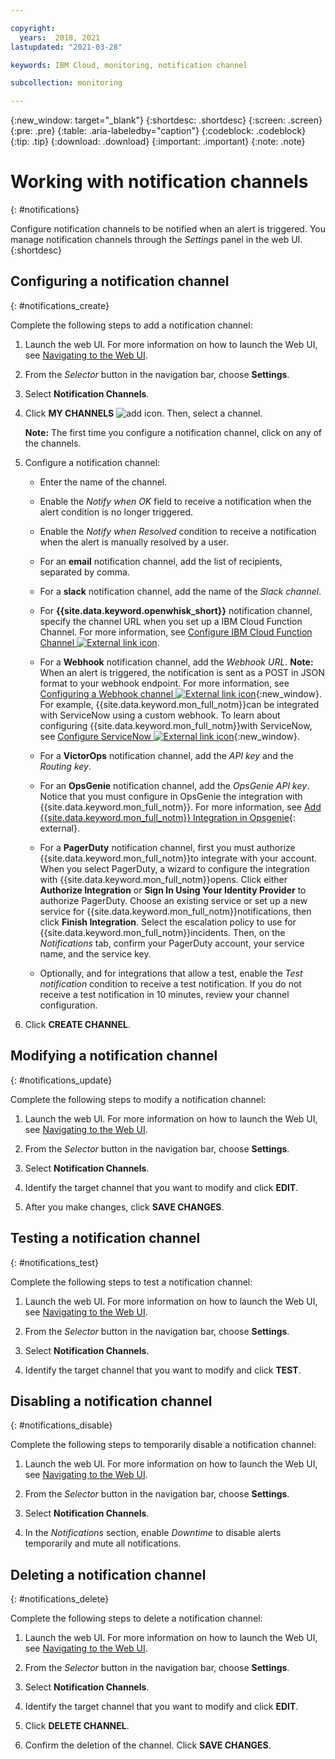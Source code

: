 ```yaml
---

copyright:
  years:  2018, 2021
lastupdated: "2021-03-28"

keywords: IBM Cloud, monitoring, notification channel

subcollection: monitoring

---
```


{:new_window: target="_blank"}
{:shortdesc: .shortdesc}
{:screen: .screen}
{:pre: .pre}
{:table: .aria-labeledby="caption"}
{:codeblock: .codeblock}
{:tip: .tip}
{:download: .download}
{:important: .important}
{:note: .note}


# Working with notification channels
{: #notifications}

Configure notification channels to be notified when an alert is triggered. You manage notification channels through the *Settings* panel in the web UI.
{:shortdesc}
 

## Configuring a notification channel
{: #notifications_create}

Complete the following steps to add a notification channel:

1. Launch the web UI. For more information on how to launch the Web UI, see [Navigating to the Web UI](/docs/monitoring?topic=monitoring-launch#launch). 
    
2. From the *Selector* button in the navigation bar, choose **Settings**.

3. Select **Notification Channels**.

4. Click **MY CHANNELS** ![add icon](../images/add.png). Then, select a channel.

    **Note:** The first time you configure a notification channel, click on any of the channels.

5. Configure a notification channel:

    * Enter the name of the channel.

    * Enable the *Notify when OK* field to receive a notification when the alert condition is no longer triggered.

    * Enable the *Notify when Resolved* condition to receive a notification when the alert is manually resolved by a user.

    * For an **email** notification channel, add the list of recipients, separated by comma.

    * For a **slack** notification channel, add the name of the *Slack channel*.
    
    * For **{{site.data.keyword.openwhisk_short}}** notification channel, specify the channel URL when you set up a IBM Cloud Function Channel. For more information, see [Configure IBM Cloud Function Channel ![External link icon](../../icons/launch-glyph.svg "External link icon")](https://docs.sysdig.com/en/configure-ibm-cloud-functions-channel.html).

    * For a **Webhook** notification channel, add the *Webhook URL*. **Note:** When an alert is triggered, the notification is sent as a POST in JSON format to your webhook endpoint. For more information, see [Configuring a Webhook channel ![External link icon](../../icons/launch-glyph.svg "External link icon")](https://docs.sysdig.com/en/configure-a-webhook-channel.html){:new_window}. For example, {{site.data.keyword.mon_full_notm}}can be integrated with ServiceNow using a custom webhook. To learn about configuring {{site.data.keyword.mon_full_notm}}with ServiceNow, see [Configure ServiceNow ![External link icon](../../icons/launch-glyph.svg "External link icon")](https://docs.sysdig.com/en/configure-servicenow.html){:new_window}.

    * For a **VictorOps** notification channel, add the *API key* and the *Routing key*.

    * For an **OpsGenie** notification channel, add the *OpsGenie API key*. Notice that you must configure in OpsGenie the integration with {{site.data.keyword.mon_full_notm}}. For more information, see [Add {{site.data.keyword.mon_full_notm}} Integration in Opsgenie](https://docs.opsgenie.com/v1.0/docs/sysdig-cloud-integration){: external}.

    * For a **PagerDuty** notification channel, first you must authorize {{site.data.keyword.mon_full_notm}}to integrate with your account. When you select PagerDuty, a wizard to configure the integration with {{site.data.keyword.mon_full_notm}}opens. Click either **Authorize Integration** or **Sign In Using Your Identity Provider** to authorize PagerDuty. Choose an existing service or set up a new service for {{site.data.keyword.mon_full_notm}}notifications, then click **Finish Integration**. Select the escalation policy to use for {{site.data.keyword.mon_full_notm}}incidents. Then, on the *Notifications* tab, confirm your PagerDuty account, your service name, and the service key. 

    * Optionally, and for integrations that allow a test, enable the *Test notification* condition to receive a test notification. If you do not receive a test notification in 10 minutes, review your channel configuration. 

6. Click **CREATE CHANNEL**. 



## Modifying a notification channel
{: #notifications_update}

Complete the following steps to modify a notification channel:

1. Launch the web UI. For more information on how to launch the Web UI, see [Navigating to the Web UI](/docs/monitoring?topic=monitoring-launch#launch). 
    
2. From the *Selector* button in the navigation bar, choose **Settings**.

3. Select **Notification Channels**.

4. Identify the target channel that you want to modify and click **EDIT**.

5. After you make changes, click **SAVE CHANGES**.



## Testing a notification channel
{: #notifications_test}

Complete the following steps to test a notification channel:

1. Launch the web UI. For more information on how to launch the Web UI, see [Navigating to the Web UI](/docs/monitoring?topic=monitoring-launch#launch). 
    
2. From the *Selector* button in the navigation bar, choose **Settings**.

3. Select **Notification Channels**.

4. Identify the target channel that you want to modify and click **TEST**.



## Disabling a notification channel
{: #notifications_disable}

Complete the following steps to temporarily disable a notification channel:

1. Launch the web UI. For more information on how to launch the Web UI, see [Navigating to the Web UI](/docs/monitoring?topic=monitoring-launch#launch). 
    
2. From the *Selector* button in the navigation bar, choose **Settings**.

3. Select **Notification Channels**.

4. In the *Notifications* section, enable *Downtime* to disable alerts temporarily and mute all notifications.

## Deleting a notification channel
{: #notifications_delete}

Complete the following steps to delete a notification channel:

1. Launch the web UI. For more information on how to launch the Web UI, see [Navigating to the Web UI](/docs/monitoring?topic=monitoring-launch#launch). 
    
2. From the *Selector* button in the navigation bar, choose **Settings**.

3. Select **Notification Channels**.

4. Identify the target channel that you want to modify and click **EDIT**.

5. Click **DELETE CHANNEL**.

6. Confirm the deletion of the channel. Click **SAVE CHANGES**.




